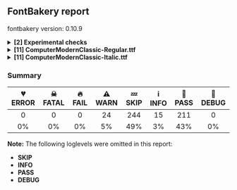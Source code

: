 ## FontBakery report

fontbakery version: 0.10.9

<details><summary><b>[2] Experimental checks</b></summary><div><details><summary>⚠ <b>WARN:</b> Shapes languages in all GF glyphsets. (<a href="https://font-bakery.readthedocs.io/en/stable/fontbakery/profiles/googlefonts.html#com.google.fonts/check/glyphsets/shape_languages">com.google.fonts/check/glyphsets/shape_languages</a>)</summary><div>


* ⚠ **WARN** GF_Latin_Core glyphset:

| Language | FAIL messages |
| :--- | :--- |
| nb_Latn (Norwegian Bokmål) | No exemplar glyphs were defined for language Norwegian Bokmål |

 [code: warning-language-shaping]
</div></details><details><summary>⚠ <b>WARN:</b> Shapes languages in all GF glyphsets. (<a href="https://font-bakery.readthedocs.io/en/stable/fontbakery/profiles/googlefonts.html#com.google.fonts/check/glyphsets/shape_languages">com.google.fonts/check/glyphsets/shape_languages</a>)</summary><div>


* ⚠ **WARN** GF_Latin_Core glyphset:

| Language | FAIL messages |
| :--- | :--- |
| nb_Latn (Norwegian Bokmål) | No exemplar glyphs were defined for language Norwegian Bokmål |

 [code: warning-language-shaping]
</div></details><br></div></details><details><summary><b>[11] ComputerModernClassic-Regular.ttf</b></summary><div><details><summary>⚠ <b>WARN:</b> Check for codepoints not covered by METADATA subsets. (<a href="https://font-bakery.readthedocs.io/en/stable/fontbakery/profiles/googlefonts.html#com.google.fonts/check/metadata/unreachable_subsetting">com.google.fonts/check/metadata/unreachable_subsetting</a>)</summary><div>


* ⚠ **WARN** The following codepoints supported by the font are not covered by
    any subsets defined in the font's metadata file, and will never
    be served. You can solve this by either manually adding additional
    subset declarations to METADATA.pb, or by editing the glyphset
    definitions.

 * U+02C7 CARON: try adding one of: yi, canadian-aboriginal, tifinagh
 * U+02D8 BREVE: try adding one of: yi, canadian-aboriginal
 * U+02D9 DOT ABOVE: try adding one of: yi, canadian-aboriginal
 * U+02DB OGONEK: try adding one of: yi, canadian-aboriginal
 * U+02DD DOUBLE ACUTE ACCENT: not included in any glyphset definition
 * U+0302 COMBINING CIRCUMFLEX ACCENT: try adding one of: tifinagh, cherokee, coptic, math
 * U+0306 COMBINING BREVE: try adding one of: old-permic, tifinagh
 * U+0307 COMBINING DOT ABOVE: try adding one of: old-permic, tifinagh, malayalam, syriac, tai-le, coptic, canadian-aboriginal, math
 * U+030A COMBINING RING ABOVE: try adding syriac
 * U+030B COMBINING DOUBLE ACUTE ACCENT: try adding one of: cherokee, osage
 * U+030C COMBINING CARON: try adding one of: tai-le, cherokee
 * U+0326 COMBINING COMMA BELOW: not included in any glyphset definition
 * U+0327 COMBINING CEDILLA: not included in any glyphset definition
 * U+0328 COMBINING OGONEK: not included in any glyphset definition
 * U+0361 COMBINING DOUBLE INVERTED BREVE: try adding coptic
 * U+0E3F THAI CURRENCY SYMBOL BAHT: try adding thai
 * U+2016 DOUBLE VERTICAL LINE: not included in any glyphset definition
 * U+2021 DOUBLE DAGGER: try adding adlam
 * U+2030 PER MILLE SIGN: try adding adlam
 * U+2031 PER TEN THOUSAND SIGN: not included in any glyphset definition
 * U+203B REFERENCE MARK: not included in any glyphset definition
 * U+203D INTERROBANG: not included in any glyphset definition
 * U+2040 CHARACTER TIE: not included in any glyphset definition
 * U+2045 LEFT SQUARE BRACKET WITH QUILL: not included in any glyphset definition
 * U+2046 RIGHT SQUARE BRACKET WITH QUILL: not included in any glyphset definition
 * U+2052 COMMERCIAL MINUS SIGN: not included in any glyphset definition
 * U+2103 DEGREE CELSIUS: not included in any glyphset definition
 * U+2116 NUMERO SIGN: try adding cyrillic
 * U+2117 SOUND RECORDING COPYRIGHT: not included in any glyphset definition
 * U+211E PRESCRIPTION TAKE: not included in any glyphset definition
 * U+2120 SERVICE MARK: not included in any glyphset definition
 * U+2126 OHM SIGN: not included in any glyphset definition
 * U+2127 INVERTED OHM SIGN: not included in any glyphset definition
 * U+212E ESTIMATED SYMBOL: not included in any glyphset definition
 * U+2190 LEFTWARDS ARROW: try adding one of: symbols, math
 * U+2192 RIGHTWARDS ARROW: try adding one of: symbols, math
 * U+2217 ASTERISK OPERATOR: try adding math
 * U+221A SQUARE ROOT: try adding math
 * U+22C6 STAR OPERATOR: try adding one of: symbols, math
 * U+2329 LEFT-POINTING ANGLE BRACKET: try adding symbols
 * U+232A RIGHT-POINTING ANGLE BRACKET: try adding symbols
 * U+2422 BLANK SYMBOL: try adding symbols
 * U+2423 OPEN BOX: try adding symbols
 * U+25CB WHITE CIRCLE: try adding symbols
 * U+25E6 WHITE BULLET: try adding symbols
 * U+266A EIGHTH NOTE: try adding one of: music, symbols
 * U+26AD MARRIAGE SYMBOL: try adding symbols
 * U+26AE DIVORCE SYMBOL: try adding symbols
 * U+271D LATIN CROSS: try adding one of: symbols, emoji
 * U+2E18 INVERTED INTERROBANG: not included in any glyphset definition
 * U+301A LEFT WHITE SQUARE BRACKET: try adding one of: phags-pa, yi
 * U+301B RIGHT WHITE SQUARE BRACKET: try adding one of: phags-pa, yi
 * U+FB00 LATIN SMALL LIGATURE FF: not included in any glyphset definition
 * U+FB01 LATIN SMALL LIGATURE FI: not included in any glyphset definition
 * U+FB02 LATIN SMALL LIGATURE FL: not included in any glyphset definition
 * U+FB03 LATIN SMALL LIGATURE FFI: not included in any glyphset definition
 * U+FB04 LATIN SMALL LIGATURE FFL: not included in any glyphset definition
 * U+FE66 SMALL EQUALS SIGN: not included in any glyphset definition
 * U+1F12F COPYLEFT SYMBOL: try adding symbols

Or you can add the above codepoints to one of the subsets supported by the font: `latin`, `latin-ext` [code: unreachable-subsetting]
</div></details><details><summary>⚠ <b>WARN:</b> Are there caret positions declared for every ligature? (<a href="https://font-bakery.readthedocs.io/en/stable/fontbakery/profiles/googlefonts.html#com.google.fonts/check/ligature_carets">com.google.fonts/check/ligature_carets</a>)</summary><div>


* ⚠ **WARN** This font lacks caret position values for ligature glyphs on its GDEF table. [code: lacks-caret-pos]
</div></details><details><summary>⚠ <b>WARN:</b> Is there kerning info for non-ligated sequences? (<a href="https://font-bakery.readthedocs.io/en/stable/fontbakery/profiles/googlefonts.html#com.google.fonts/check/kerning_for_non_ligated_sequences">com.google.fonts/check/kerning_for_non_ligated_sequences</a>)</summary><div>


* ⚠ **WARN** GPOS table lacks kerning info for the following non-ligated sequences:

	- comma + comma

	- endash + hyphen

	- exclam + quoteleft

	- f + f

	- f + i

	- i + l

	- ff + i

	- greater + greater

	- hyphen + hyphen

	- hyphen + hyphen.char

	- less + less

	- question + quoteleft

	- quoteleft + quoteleft

	- quoteright + quoteright [code: lacks-kern-info]
</div></details><details><summary>⚠ <b>WARN:</b> Combined length of family and style must not exceed 31 characters. (<a href="https://font-bakery.readthedocs.io/en/stable/fontbakery/profiles/googlefonts.html#com.google.fonts/check/name/family_and_style_max_length">com.google.fonts/check/name/family_and_style_max_length</a>)</summary><div>


* ⚠ **WARN** Name ID 6 'ComputerModernClassic-Regular' exceeds 27 characters. This has been found to cause problems with PostScript printers, especially on Mac platforms [code: nameid6-too-long]
</div></details><details><summary>⚠ <b>WARN:</b> Check font contains no unreachable glyphs (<a href="https://font-bakery.readthedocs.io/en/stable/fontbakery/profiles/universal.html#com.google.fonts/check/unreachable_glyphs">com.google.fonts/check/unreachable_glyphs</a>)</summary><div>


* ⚠ **WARN** The following glyphs could not be reached by codepoint or substitution rules:

	- centoldstyle

	- dollaroldstyle

	- eightoldstyle

	- fiveoldstyle

	- fouroldstyle

	- leaf

	- nineoldstyle

	- oneoldstyle

	- perthousandzero

	- sevenoldstyle

	- sixoldstyle

	- threeoldstyle

	- twooldstyle

	- uni0361.alt

	- uni2040.alt

	- zerooldstyle
 [code: unreachable-glyphs]
</div></details><details><summary>⚠ <b>WARN:</b> Check if each glyph has the recommended amount of contours. (<a href="https://font-bakery.readthedocs.io/en/stable/fontbakery/profiles/universal.html#com.google.fonts/check/contour_count">com.google.fonts/check/contour_count</a>)</summary><div>


* ⚠ **WARN** This check inspects the glyph outlines and detects the total number of contours in each of them. The expected values are infered from the typical ammounts of contours observed in a large collection of reference font families. The divergences listed below may simply indicate a significantly different design on some of your glyphs. On the other hand, some of these may flag actual bugs in the font such as glyphs mapped to an incorrect codepoint. Please consider reviewing the design and codepoint assignment of these to make sure they are correct.

The following glyphs do not have the recommended number of contours:

	- Glyph name: Q	Contours detected: 3	Expected: 2

	- Glyph name: threesuperior	Contours detected: 2	Expected: 1

	- Glyph name: onesuperior	Contours detected: 2	Expected: 1

	- Glyph name: uni0126	Contours detected: 1	Expected: 2

	- Glyph name: Uogonek	Contours detected: 2	Expected: 1

	- Glyph name: uogonek	Contours detected: 2	Expected: 1

	- Glyph name: Germandbls	Contours detected: 2	Expected: 1

	- Glyph name: daggerdbl	Contours detected: 2	Expected: 1 or 3

	- Glyph name: uni203D	Contours detected: 3	Expected: 2

	- Glyph name: colonmonetary	Contours detected: 2	Expected: 1 or 3

	- Glyph name: lira	Contours detected: 2	Expected: 1

	- Glyph name: uni26AE	Contours detected: 5	Expected: 3

	- Glyph name: uni2E18	Contours detected: 3	Expected: 2

	- Glyph name: Q	Contours detected: 3	Expected: 2

	- Glyph name: Uogonek	Contours detected: 2	Expected: 1

	- Glyph name: colonmonetary	Contours detected: 2	Expected: 1 or 3

	- Glyph name: daggerdbl	Contours detected: 2	Expected: 1 or 3

	- Glyph name: fi	Contours detected: 1	Expected: 3

	- Glyph name: lira	Contours detected: 2	Expected: 1

	- Glyph name: uni203D	Contours detected: 3	Expected: 2

	- Glyph name: uni26AE	Contours detected: 5	Expected: 3

	- Glyph name: uni2E18	Contours detected: 3	Expected: 2

	- Glyph name: uogonek	Contours detected: 2	Expected: 1
 [code: contour-count]
</div></details><details><summary>⚠ <b>WARN:</b> Check math signs have the same width. (<a href="https://font-bakery.readthedocs.io/en/stable/fontbakery/profiles/universal.html#com.google.fonts/check/math_signs_width">com.google.fonts/check/math_signs_width</a>)</summary><div>


* ⚠ **WARN** The most common width is 777 among a set of 8 math glyphs.
The following math glyphs have a different width, though:

Width = 666:
logicalnot
 [code: width-outliers]
</div></details><details><summary>⚠ <b>WARN:</b> Check accent of Lcaron, dcaron, lcaron, tcaron (derived from com.google.fonts/check/alt_caron) (<a href="https://font-bakery.readthedocs.io/en/stable/fontbakery/profiles/universal.html#com.google.fonts/check/alt_caron">com.google.fonts/check/alt_caron</a>)</summary><div>


* ⚠ **WARN** Lcaron is decomposed and therefore could not be checked. Please check manually. [code: decomposed-outline]
* ⚠ **WARN** dcaron is decomposed and therefore could not be checked. Please check manually. [code: decomposed-outline]
* ⚠ **WARN** lcaron is decomposed and therefore could not be checked. Please check manually. [code: decomposed-outline]
* ⚠ **WARN** tcaron is decomposed and therefore could not be checked. Please check manually. [code: decomposed-outline]
</div></details><details><summary>⚠ <b>WARN:</b> Do outlines contain any semi-vertical or semi-horizontal lines? (<a href="https://font-bakery.readthedocs.io/en/stable/fontbakery/profiles/<Section: Outline Correctness Checks>.html#com.google.fonts/check/outline_semi_vertical">com.google.fonts/check/outline_semi_vertical</a>)</summary><div>


* ⚠ **WARN** The following glyphs have semi-vertical/semi-horizontal lines:

	* B (U+0042): L<<453.0,1.0>--<241.0,0.0>>

	* Eth (U+00D0): L<<230.0,313.0>--<231.0,186.0>>

	* Lslash (U+0141): L<<129.0,342.0>--<128.0,481.0>>

	* N (U+004E): L<<172.0,605.0>--<171.0,348.0>>

	* Nacute (U+0143): L<<172.0,605.0>--<171.0,348.0>>

	* Ncaron (U+0147): L<<172.0,605.0>--<171.0,348.0>>

	* Ncedilla (U+0145): L<<172.0,605.0>--<171.0,348.0>>

	* Ntilde (U+00D1): L<<172.0,605.0>--<171.0,348.0>>

	* P (U+0050): L<<233.0,301.0>--<234.0,182.0>>

	* R (U+0052): L<<230.0,323.0>--<231.0,193.0>>

	* Racute (U+0154): L<<230.0,323.0>--<231.0,193.0>>

	* Rcaron (U+0158): L<<230.0,323.0>--<231.0,193.0>>

	* Z (U+005A): L<<303.0,0.0>--<63.0,1.0>>

	* Zacute (U+0179): L<<303.0,0.0>--<63.0,1.0>>

	* Zcaron (U+017D): L<<303.0,0.0>--<63.0,1.0>>

	* Zdotaccent (U+017B): L<<303.0,0.0>--<63.0,1.0>>

	* a (U+0061): L<<402.0,195.0>--<403.0,69.0>>

	* aacute (U+00E1): L<<402.0,195.0>--<403.0,69.0>>

	* abreve (U+0103): L<<402.0,195.0>--<403.0,69.0>>

	* acircumflex (U+00E2): L<<402.0,195.0>--<403.0,69.0>>

	* adieresis (U+00E4): L<<402.0,195.0>--<403.0,69.0>>

	* agrave (U+00E0): L<<402.0,195.0>--<403.0,69.0>>

	* amacron (U+0101): L<<402.0,195.0>--<403.0,69.0>>

	* aogonek (U+0105): L<<402.0,195.0>--<403.0,69.0>>

	* aring (U+00E5): L<<402.0,195.0>--<403.0,69.0>>

	* arrowleft (U+2190): L<<163.0,271.0>--<546.0,270.0>>

	* arrowright (U+2192): L<<452.0,270.0>--<835.0,271.0>>

	* atilde (U+00E3): L<<402.0,195.0>--<403.0,69.0>>

	* braceleft (U+007B): L<<291.0,136.0>--<292.0,2.0>>

	* braceleft (U+007B): L<<292.0,498.0>--<291.0,364.0>>

	* braceright (U+007D): L<<208.0,2.0>--<209.0,136.0>>

	* braceright (U+007D): L<<209.0,364.0>--<208.0,498.0>>

	* ff (U+FB00): L<<179.0,224.0>--<180.0,61.0>>

	* ff (U+FB00): L<<375.0,61.0>--<376.0,224.0>>

	* ffi (U+FB03): L<<179.0,224.0>--<180.0,61.0>>

	* ffi (U+FB03): L<<375.0,61.0>--<376.0,224.0>>

	* ffl (U+FB04): L<<179.0,224.0>--<180.0,61.0>>

	* ffl (U+FB04): L<<375.0,61.0>--<376.0,224.0>>

	* fi (U+FB01): L<<179.0,224.0>--<180.0,61.0>>

	* fl (U+FB02): L<<179.0,224.0>--<180.0,61.0>>

	* fl (U+FB02): L<<375.0,61.0>--<376.0,224.0>>

	* four (U+0034): L<<378.0,440.0>--<379.0,209.0>>

	* ij (U+0133): L<<197.0,251.0>--<198.0,61.0>>

	* k (U+006B): L<<179.0,695.0>--<180.0,233.0>>

	* kcedilla (U+0137): L<<179.0,695.0>--<180.0,233.0>>

	* lslash (U+0142): L<<132.0,351.0>--<131.0,478.0>>

	* lslash (U+0142): L<<212.0,360.0>--<213.0,210.0>>

	* m (U+006D): L<<741.0,195.0>--<742.0,61.0>>

	* musicalnote (U+266A): L<<387.0,497.0>--<386.0,317.0>>

	* thorn (U+00FE): L<<179.0,547.0>--<180.0,390.0>>

	* trademark (U+2122): L<<409.0,655.0>--<408.0,511.0>>

	* u (U+0075): L<<186.0,442.0>--<187.0,263.0>>

	* uacute (U+00FA): L<<186.0,442.0>--<187.0,263.0>>

	* ucircumflex (U+00FB): L<<186.0,442.0>--<187.0,263.0>>

	* udieresis (U+00FC): L<<186.0,442.0>--<187.0,263.0>>

	* ugrave (U+00F9): L<<186.0,442.0>--<187.0,263.0>>

	* uhungarumlaut (U+0171): L<<186.0,442.0>--<187.0,263.0>>

	* umacron (U+016B): L<<186.0,442.0>--<187.0,263.0>>

	* uni00B5 (U+00B5): L<<186.0,442.0>--<187.0,263.0>>

	* uni0110 (U+0110): L<<230.0,481.0>--<231.0,270.0>>

	* uni0126 (U+0126): L<<128.0,276.0>--<129.0,491.0>>

	* uni0127 (U+0127): L<<102.0,289.0>--<103.0,517.0>>

	* uni2045 (U+2045): L<<153.0,495.0>--<154.0,366.0>>

	* uni2045 (U+2045): L<<154.0,134.0>--<153.0,6.0>>

	* uni2116 (U+2116): L<<466.0,251.0>--<467.0,400.0>>

	* uni211E (U+211E): L<<230.0,323.0>--<231.0,191.0>>

	* uni2120 (U+2120): L<<409.0,655.0>--<408.0,511.0>>

	* uni2422 (U+2422): L<<179.0,695.0>--<180.0,570.0>>

	* uogonek (U+0173): L<<186.0,442.0>--<187.0,263.0>>

	* uring (U+016F): L<<186.0,442.0>--<187.0,263.0>>

	* z (U+007A): L<<210.0,0.0>--<35.0,1.0>>

	* z (U+007A): L<<223.0,431.0>--<392.0,430.0>>

	* zacute (U+017A): L<<210.0,0.0>--<35.0,1.0>>

	* zacute (U+017A): L<<223.0,431.0>--<392.0,430.0>>

	* zcaron (U+017E): L<<210.0,0.0>--<35.0,1.0>>

	* zcaron (U+017E): L<<223.0,431.0>--<392.0,430.0>>

	* zdotaccent (U+017C): L<<210.0,0.0>--<35.0,1.0>>

	* zdotaccent (U+017C): L<<223.0,431.0>--<392.0,430.0>> [code: found-semi-vertical]
</div></details><details><summary>⚠ <b>WARN:</b> Ensure dotted circle glyph is present and can attach marks. (<a href="https://font-bakery.readthedocs.io/en/stable/fontbakery/profiles/<Section: Shaping Checks>.html#com.google.fonts/check/dotted_circle">com.google.fonts/check/dotted_circle</a>)</summary><div>


* ⚠ **WARN** No dotted circle glyph present [code: missing-dotted-circle]
</div></details><details><summary>⚠ <b>WARN:</b> Ensure soft_dotted characters lose their dot when combined with marks that replace the dot. (<a href="https://font-bakery.readthedocs.io/en/stable/fontbakery/profiles/<Section: Shaping Checks>.html#com.google.fonts/check/soft_dotted">com.google.fonts/check/soft_dotted</a>)</summary><div>


* ⚠ **WARN** The dot of soft dotted characters used in orthographies _must_ disappear in the following strings: i̊ i̋ j̀ j́ j̃ j̄ j̈ į̀ į́ į̂ į̃ į̄ į̌

The dot of soft dotted characters _should_ disappear in other cases, for example: ĩ ĭ i̇ ǐ ĩ̦ ĭ̦ i̦̇ i̦̊ i̦̋ ǐ̦ ĩ̧ ĭ̧ i̧̇ i̧̊ i̧̋ ǐ̧ ĵ j̆ j̇ j̊

Your font fully covers the following languages that require the soft-dotted feature: Dutch (Latn, 31,709,104 speakers), Lithuanian (Latn, 2,357,094 speakers). 

Your font does *not* cover the following languages that require the soft-dotted feature: Belarusian (Cyrl, 10,064,517 speakers), Basaa (Latn, 332,940 speakers), Navajo (Latn, 166,319 speakers), Aghem (Latn, 38,843 speakers), Igbo (Latn, 27,823,640 speakers), Ukrainian (Cyrl, 29,273,587 speakers). [code: soft-dotted]
</div></details><br></div></details><details><summary><b>[11] ComputerModernClassic-Italic.ttf</b></summary><div><details><summary>⚠ <b>WARN:</b> Check for codepoints not covered by METADATA subsets. (<a href="https://font-bakery.readthedocs.io/en/stable/fontbakery/profiles/googlefonts.html#com.google.fonts/check/metadata/unreachable_subsetting">com.google.fonts/check/metadata/unreachable_subsetting</a>)</summary><div>


* ⚠ **WARN** The following codepoints supported by the font are not covered by
    any subsets defined in the font's metadata file, and will never
    be served. You can solve this by either manually adding additional
    subset declarations to METADATA.pb, or by editing the glyphset
    definitions.

 * U+02C7 CARON: try adding one of: yi, canadian-aboriginal, tifinagh
 * U+02D8 BREVE: try adding one of: yi, canadian-aboriginal
 * U+02D9 DOT ABOVE: try adding one of: yi, canadian-aboriginal
 * U+02DB OGONEK: try adding one of: yi, canadian-aboriginal
 * U+02DD DOUBLE ACUTE ACCENT: not included in any glyphset definition
 * U+0302 COMBINING CIRCUMFLEX ACCENT: try adding one of: tifinagh, cherokee, coptic, math
 * U+0306 COMBINING BREVE: try adding one of: old-permic, tifinagh
 * U+0307 COMBINING DOT ABOVE: try adding one of: old-permic, tifinagh, malayalam, syriac, tai-le, coptic, canadian-aboriginal, math
 * U+030A COMBINING RING ABOVE: try adding syriac
 * U+030B COMBINING DOUBLE ACUTE ACCENT: try adding one of: cherokee, osage
 * U+030C COMBINING CARON: try adding one of: tai-le, cherokee
 * U+0326 COMBINING COMMA BELOW: not included in any glyphset definition
 * U+0327 COMBINING CEDILLA: not included in any glyphset definition
 * U+0328 COMBINING OGONEK: not included in any glyphset definition
 * U+0361 COMBINING DOUBLE INVERTED BREVE: try adding coptic
 * U+0E3F THAI CURRENCY SYMBOL BAHT: try adding thai
 * U+2016 DOUBLE VERTICAL LINE: not included in any glyphset definition
 * U+2021 DOUBLE DAGGER: try adding adlam
 * U+2030 PER MILLE SIGN: try adding adlam
 * U+2031 PER TEN THOUSAND SIGN: not included in any glyphset definition
 * U+203B REFERENCE MARK: not included in any glyphset definition
 * U+203D INTERROBANG: not included in any glyphset definition
 * U+2040 CHARACTER TIE: not included in any glyphset definition
 * U+2045 LEFT SQUARE BRACKET WITH QUILL: not included in any glyphset definition
 * U+2046 RIGHT SQUARE BRACKET WITH QUILL: not included in any glyphset definition
 * U+2052 COMMERCIAL MINUS SIGN: not included in any glyphset definition
 * U+2103 DEGREE CELSIUS: not included in any glyphset definition
 * U+2116 NUMERO SIGN: try adding cyrillic
 * U+2117 SOUND RECORDING COPYRIGHT: not included in any glyphset definition
 * U+211E PRESCRIPTION TAKE: not included in any glyphset definition
 * U+2120 SERVICE MARK: not included in any glyphset definition
 * U+2126 OHM SIGN: not included in any glyphset definition
 * U+2127 INVERTED OHM SIGN: not included in any glyphset definition
 * U+212E ESTIMATED SYMBOL: not included in any glyphset definition
 * U+2190 LEFTWARDS ARROW: try adding one of: symbols, math
 * U+2192 RIGHTWARDS ARROW: try adding one of: symbols, math
 * U+2217 ASTERISK OPERATOR: try adding math
 * U+221A SQUARE ROOT: try adding math
 * U+22C6 STAR OPERATOR: try adding one of: symbols, math
 * U+2329 LEFT-POINTING ANGLE BRACKET: try adding symbols
 * U+232A RIGHT-POINTING ANGLE BRACKET: try adding symbols
 * U+2422 BLANK SYMBOL: try adding symbols
 * U+2423 OPEN BOX: try adding symbols
 * U+25CB WHITE CIRCLE: try adding symbols
 * U+25E6 WHITE BULLET: try adding symbols
 * U+266A EIGHTH NOTE: try adding one of: music, symbols
 * U+26AD MARRIAGE SYMBOL: try adding symbols
 * U+26AE DIVORCE SYMBOL: try adding symbols
 * U+271D LATIN CROSS: try adding one of: symbols, emoji
 * U+2E18 INVERTED INTERROBANG: not included in any glyphset definition
 * U+301A LEFT WHITE SQUARE BRACKET: try adding one of: phags-pa, yi
 * U+301B RIGHT WHITE SQUARE BRACKET: try adding one of: phags-pa, yi
 * U+FB00 LATIN SMALL LIGATURE FF: not included in any glyphset definition
 * U+FB01 LATIN SMALL LIGATURE FI: not included in any glyphset definition
 * U+FB02 LATIN SMALL LIGATURE FL: not included in any glyphset definition
 * U+FB03 LATIN SMALL LIGATURE FFI: not included in any glyphset definition
 * U+FB04 LATIN SMALL LIGATURE FFL: not included in any glyphset definition
 * U+FE66 SMALL EQUALS SIGN: not included in any glyphset definition
 * U+1F12F COPYLEFT SYMBOL: try adding symbols

Or you can add the above codepoints to one of the subsets supported by the font: `latin`, `latin-ext` [code: unreachable-subsetting]
</div></details><details><summary>⚠ <b>WARN:</b> Are there caret positions declared for every ligature? (<a href="https://font-bakery.readthedocs.io/en/stable/fontbakery/profiles/googlefonts.html#com.google.fonts/check/ligature_carets">com.google.fonts/check/ligature_carets</a>)</summary><div>


* ⚠ **WARN** This font lacks caret position values for ligature glyphs on its GDEF table. [code: lacks-caret-pos]
</div></details><details><summary>⚠ <b>WARN:</b> Is there kerning info for non-ligated sequences? (<a href="https://font-bakery.readthedocs.io/en/stable/fontbakery/profiles/googlefonts.html#com.google.fonts/check/kerning_for_non_ligated_sequences">com.google.fonts/check/kerning_for_non_ligated_sequences</a>)</summary><div>


* ⚠ **WARN** GPOS table lacks kerning info for the following non-ligated sequences:

	- comma + comma

	- endash + hyphen

	- exclam + quoteleft

	- f + f

	- f + i

	- i + l

	- ff + i

	- greater + greater

	- hyphen + hyphen

	- hyphen + hyphen.char

	- less + less

	- question + quoteleft

	- quoteleft + quoteleft

	- quoteright + quoteright [code: lacks-kern-info]
</div></details><details><summary>⚠ <b>WARN:</b> Combined length of family and style must not exceed 31 characters. (<a href="https://font-bakery.readthedocs.io/en/stable/fontbakery/profiles/googlefonts.html#com.google.fonts/check/name/family_and_style_max_length">com.google.fonts/check/name/family_and_style_max_length</a>)</summary><div>


* ⚠ **WARN** Name ID 6 'ComputerModernClassic-Italic' exceeds 27 characters. This has been found to cause problems with PostScript printers, especially on Mac platforms [code: nameid6-too-long]
</div></details><details><summary>⚠ <b>WARN:</b> Check font contains no unreachable glyphs (<a href="https://font-bakery.readthedocs.io/en/stable/fontbakery/profiles/universal.html#com.google.fonts/check/unreachable_glyphs">com.google.fonts/check/unreachable_glyphs</a>)</summary><div>


* ⚠ **WARN** The following glyphs could not be reached by codepoint or substitution rules:

	- centoldstyle

	- dollaroldstyle

	- eightoldstyle

	- fiveoldstyle

	- fouroldstyle

	- leaf

	- nineoldstyle

	- oneoldstyle

	- perthousandzero

	- sevenoldstyle

	- sixoldstyle

	- threeoldstyle

	- twooldstyle

	- uni0361.alt

	- uni2040.alt

	- zerooldstyle
 [code: unreachable-glyphs]
</div></details><details><summary>⚠ <b>WARN:</b> Check if each glyph has the recommended amount of contours. (<a href="https://font-bakery.readthedocs.io/en/stable/fontbakery/profiles/universal.html#com.google.fonts/check/contour_count">com.google.fonts/check/contour_count</a>)</summary><div>


* ⚠ **WARN** This check inspects the glyph outlines and detects the total number of contours in each of them. The expected values are infered from the typical ammounts of contours observed in a large collection of reference font families. The divergences listed below may simply indicate a significantly different design on some of your glyphs. On the other hand, some of these may flag actual bugs in the font such as glyphs mapped to an incorrect codepoint. Please consider reviewing the design and codepoint assignment of these to make sure they are correct.

The following glyphs do not have the recommended number of contours:

	- Glyph name: Q	Contours detected: 3	Expected: 2

	- Glyph name: threesuperior	Contours detected: 2	Expected: 1

	- Glyph name: onesuperior	Contours detected: 2	Expected: 1

	- Glyph name: onequarter	Contours detected: 5	Expected: 3 or 4

	- Glyph name: onehalf	Contours detected: 4	Expected: 3

	- Glyph name: threequarters	Contours detected: 5	Expected: 3 or 4

	- Glyph name: uni0126	Contours detected: 1	Expected: 2

	- Glyph name: Uogonek	Contours detected: 2	Expected: 1

	- Glyph name: uogonek	Contours detected: 2	Expected: 1

	- Glyph name: Germandbls	Contours detected: 2	Expected: 1

	- Glyph name: daggerdbl	Contours detected: 2	Expected: 1 or 3

	- Glyph name: uni203D	Contours detected: 4	Expected: 2

	- Glyph name: colonmonetary	Contours detected: 2	Expected: 1 or 3

	- Glyph name: lira	Contours detected: 2	Expected: 1

	- Glyph name: uni26AE	Contours detected: 5	Expected: 3

	- Glyph name: uni2E18	Contours detected: 3	Expected: 2

	- Glyph name: fl	Contours detected: 3	Expected: 1 or 2

	- Glyph name: Q	Contours detected: 3	Expected: 2

	- Glyph name: Uogonek	Contours detected: 2	Expected: 1

	- Glyph name: colonmonetary	Contours detected: 2	Expected: 1 or 3

	- Glyph name: daggerdbl	Contours detected: 2	Expected: 1 or 3

	- Glyph name: fi	Contours detected: 1	Expected: 3

	- Glyph name: fl	Contours detected: 3	Expected: 2

	- Glyph name: lira	Contours detected: 2	Expected: 1

	- Glyph name: onehalf	Contours detected: 4	Expected: 3

	- Glyph name: onequarter	Contours detected: 5	Expected: 3 or 4

	- Glyph name: threequarters	Contours detected: 5	Expected: 3 or 4

	- Glyph name: uni203D	Contours detected: 4	Expected: 2

	- Glyph name: uni26AE	Contours detected: 5	Expected: 3

	- Glyph name: uni2E18	Contours detected: 3	Expected: 2

	- Glyph name: uogonek	Contours detected: 2	Expected: 1
 [code: contour-count]
</div></details><details><summary>⚠ <b>WARN:</b> Check math signs have the same width. (<a href="https://font-bakery.readthedocs.io/en/stable/fontbakery/profiles/universal.html#com.google.fonts/check/math_signs_width">com.google.fonts/check/math_signs_width</a>)</summary><div>


* ⚠ **WARN** The most common width is 766 among a set of 8 math glyphs.
The following math glyphs have a different width, though:

Width = 664:
logicalnot
 [code: width-outliers]
</div></details><details><summary>⚠ <b>WARN:</b> Check accent of Lcaron, dcaron, lcaron, tcaron (derived from com.google.fonts/check/alt_caron) (<a href="https://font-bakery.readthedocs.io/en/stable/fontbakery/profiles/universal.html#com.google.fonts/check/alt_caron">com.google.fonts/check/alt_caron</a>)</summary><div>


* ⚠ **WARN** Lcaron is decomposed and therefore could not be checked. Please check manually. [code: decomposed-outline]
* ⚠ **WARN** dcaron is decomposed and therefore could not be checked. Please check manually. [code: decomposed-outline]
* ⚠ **WARN** lcaron is decomposed and therefore could not be checked. Please check manually. [code: decomposed-outline]
* ⚠ **WARN** tcaron is decomposed and therefore could not be checked. Please check manually. [code: decomposed-outline]
</div></details><details><summary>⚠ <b>WARN:</b> Do any segments have colinear vectors? (<a href="https://font-bakery.readthedocs.io/en/stable/fontbakery/profiles/<Section: Outline Correctness Checks>.html#com.google.fonts/check/outline_colinear_vectors">com.google.fonts/check/outline_colinear_vectors</a>)</summary><div>


* ⚠ **WARN** The following glyphs have colinear vectors:

	* A (U+0041): L<<506.0,211.0>--<399.0,211.0>> -> L<<399.0,211.0>--<291.0,211.0>>

	* Aacute (U+00C1): L<<506.0,211.0>--<399.0,211.0>> -> L<<399.0,211.0>--<291.0,211.0>>

	* Abreve (U+0102): L<<506.0,211.0>--<399.0,211.0>> -> L<<399.0,211.0>--<291.0,211.0>>

	* Acircumflex (U+00C2): L<<506.0,211.0>--<399.0,211.0>> -> L<<399.0,211.0>--<291.0,211.0>>

	* Adieresis (U+00C4): L<<506.0,211.0>--<399.0,211.0>> -> L<<399.0,211.0>--<291.0,211.0>>

	* Agrave (U+00C0): L<<506.0,211.0>--<399.0,211.0>> -> L<<399.0,211.0>--<291.0,211.0>>

	* Amacron (U+0100): L<<506.0,211.0>--<399.0,211.0>> -> L<<399.0,211.0>--<291.0,211.0>>

	* Aogonek (U+0104): L<<506.0,211.0>--<399.0,211.0>> -> L<<399.0,211.0>--<291.0,211.0>>

	* Aring (U+00C5): L<<506.0,211.0>--<399.0,211.0>> -> L<<399.0,211.0>--<291.0,211.0>>

	* Atilde (U+00C3): L<<506.0,211.0>--<399.0,211.0>> -> L<<399.0,211.0>--<291.0,211.0>>

	* Euro (U+20AC): L<<159.0,312.0>--<196.0,312.0>> -> L<<196.0,312.0>--<233.0,312.0>>

	* Euro (U+20AC): L<<188.0,431.0>--<230.0,431.0>> -> L<<230.0,431.0>--<271.0,432.0>>

	* Euro (U+20AC): L<<728.0,312.0>--<708.0,282.0>> -> L<<708.0,282.0>--<688.0,252.0>>

	* Euro (U+20AC): L<<767.0,372.0>--<539.0,372.0>> -> L<<539.0,372.0>--<310.0,372.0>>

	* Euro (U+20AC): L<<913.0,591.0>--<895.0,564.0>> -> L<<895.0,564.0>--<877.0,538.0>>

	* Scedilla (U+015E): L<<341.0,-18.0>--<338.0,-30.0>> -> L<<338.0,-30.0>--<335.0,-41.0>>

	* at (U+0040): L<<552.0,256.0>--<575.0,349.0>> -> L<<575.0,349.0>--<599.0,443.0>>

	* cent (U+00A2): L<<405.0,408.0>--<357.0,218.0>> -> L<<357.0,218.0>--<310.0,29.0>>

	* g (U+0067): L<<348.0,123.0>--<373.0,223.0>> -> L<<373.0,223.0>--<398.0,323.0>>

	* gbreve (U+011F): L<<348.0,123.0>--<373.0,223.0>> -> L<<373.0,223.0>--<398.0,323.0>>

	* gcedilla (U+0123): L<<348.0,123.0>--<373.0,223.0>> -> L<<373.0,223.0>--<398.0,323.0>>

	* gdotaccent (U+0121): L<<348.0,123.0>--<373.0,223.0>> -> L<<373.0,223.0>--<398.0,323.0>>

	* lira (U+20A4): L<<505.0,356.0>--<457.0,356.0>> -> L<<457.0,356.0>--<409.0,356.0>>

	* plus (U+002B): L<<153.0,269.0>--<292.0,269.0>> -> L<<292.0,269.0>--<431.0,269.0>>

	* plusminus (U+00B1): L<<377.0,61.0>--<408.0,184.0>> -> L<<408.0,184.0>--<438.0,307.0>>

	* uni0127 (U+0127): L<<324.0,517.0>--<306.0,445.0>> -> L<<306.0,445.0>--<288.0,372.0>>

	* uni0E3F (U+0E3F): L<<373.0,45.0>--<410.0,191.0>> -> L<<410.0,191.0>--<446.0,337.0>>

	* uni203D (U+203D): L<<397.0,334.0>--<382.0,287.0>> -> L<<382.0,287.0>--<366.0,239.0>>

	* uni20A6 (U+20A6): L<<151.0,435.0>--<208.0,436.0>> -> L<<208.0,436.0>--<266.0,436.0>>

	* uni20A6 (U+20A6): L<<424.0,399.0>--<365.0,399.0>> -> L<<365.0,399.0>--<305.0,399.0>>

	* uni20A6 (U+20A6): L<<509.0,436.0>--<590.0,436.0>> -> L<<590.0,436.0>--<671.0,436.0>>

	* uni20A9 (U+20A9): L<<1002.0,399.0>--<956.0,399.0>> -> L<<956.0,399.0>--<910.0,399.0>>

	* uni20A9 (U+20A9): L<<550.0,436.0>--<582.0,494.0>> -> L<<582.0,494.0>--<613.0,553.0>>

	* uni20A9 (U+20A9): L<<577.0,399.0>--<535.0,320.0>> -> L<<535.0,320.0>--<492.0,242.0>>

	* uni20A9 (U+20A9): L<<619.0,399.0>--<598.0,399.0>> -> L<<598.0,399.0>--<577.0,399.0>>

	* uni20A9 (U+20A9): L<<714.0,436.0>--<799.0,436.0>> -> L<<799.0,436.0>--<884.0,436.0>>

	* uni20A9 (U+20A9): L<<953.0,205.0>--<879.0,205.0>> -> L<<879.0,205.0>--<805.0,205.0>>

	* uni2422 (U+2422): L<<188.0,503.0>--<202.0,558.0>> -> L<<202.0,558.0>--<216.0,613.0>>

	* yen (U+00A5): L<<355.0,399.0>--<277.0,399.0>> -> L<<277.0,399.0>--<198.0,399.0>>

	* yen (U+00A5): L<<449.0,436.0>--<506.0,436.0>> -> L<<506.0,436.0>--<564.0,436.0>> [code: found-colinear-vectors]
</div></details><details><summary>⚠ <b>WARN:</b> Ensure dotted circle glyph is present and can attach marks. (<a href="https://font-bakery.readthedocs.io/en/stable/fontbakery/profiles/<Section: Shaping Checks>.html#com.google.fonts/check/dotted_circle">com.google.fonts/check/dotted_circle</a>)</summary><div>


* ⚠ **WARN** No dotted circle glyph present [code: missing-dotted-circle]
</div></details><details><summary>⚠ <b>WARN:</b> Ensure soft_dotted characters lose their dot when combined with marks that replace the dot. (<a href="https://font-bakery.readthedocs.io/en/stable/fontbakery/profiles/<Section: Shaping Checks>.html#com.google.fonts/check/soft_dotted">com.google.fonts/check/soft_dotted</a>)</summary><div>


* ⚠ **WARN** The dot of soft dotted characters used in orthographies _must_ disappear in the following strings: i̊ i̋ j̀ j́ j̃ j̄ j̈ į̀ į́ į̂ į̃ į̄ į̌

The dot of soft dotted characters _should_ disappear in other cases, for example: ĩ ĭ i̇ ǐ ĩ̦ ĭ̦ i̦̇ i̦̊ i̦̋ ǐ̦ ĩ̧ ĭ̧ i̧̇ i̧̊ i̧̋ ǐ̧ ĵ j̆ j̇ j̊

Your font fully covers the following languages that require the soft-dotted feature: Dutch (Latn, 31,709,104 speakers), Lithuanian (Latn, 2,357,094 speakers). 

Your font does *not* cover the following languages that require the soft-dotted feature: Belarusian (Cyrl, 10,064,517 speakers), Basaa (Latn, 332,940 speakers), Navajo (Latn, 166,319 speakers), Aghem (Latn, 38,843 speakers), Igbo (Latn, 27,823,640 speakers), Ukrainian (Cyrl, 29,273,587 speakers). [code: soft-dotted]
</div></details><br></div></details>

### Summary

| 💔 ERROR | ☠ FATAL | 🔥 FAIL | ⚠ WARN | 💤 SKIP | ℹ INFO | 🍞 PASS | 🔎 DEBUG |
|:-----:|:-----:|:-----:|:-----:|:-----:|:-----:|:-----:|:-----:|
| 0 | 0 | 0 | 24 | 244 | 15 | 211 | 0 |
| 0% | 0% | 0% | 5% | 49% | 3% | 43% | 0% |

**Note:** The following loglevels were omitted in this report:
* **SKIP**
* **INFO**
* **PASS**
* **DEBUG**
